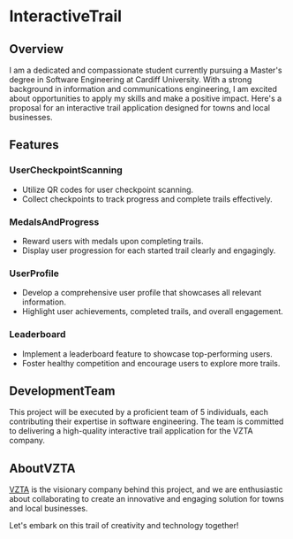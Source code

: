 # InteractiveTrail

## Overview
I am a dedicated and compassionate student currently pursuing a Master's degree in Software Engineering at Cardiff University. With a strong background in information and communications engineering, I am excited about opportunities to apply my skills and make a positive impact. Here's a proposal for an interactive trail application designed for towns and local businesses.

## Features

### UserCheckpointScanning
- Utilize QR codes for user checkpoint scanning.
- Collect checkpoints to track progress and complete trails effectively.

### MedalsAndProgress
- Reward users with medals upon completing trails.
- Display user progression for each started trail clearly and engagingly.

### UserProfile
- Develop a comprehensive user profile that showcases all relevant information.
- Highlight user achievements, completed trails, and overall engagement.

### Leaderboard
- Implement a leaderboard feature to showcase top-performing users.
- Foster healthy competition and encourage users to explore more trails.

## DevelopmentTeam
This project will be executed by a proficient team of 5 individuals, each contributing their expertise in software engineering. The team is committed to delivering a high-quality interactive trail application for the VZTA company.

## AboutVZTA
[VZTA](https://www.vzta.com/) is the visionary company behind this project, and we are enthusiastic about collaborating to create an innovative and engaging solution for towns and local businesses.

Let's embark on this trail of creativity and technology together!
 
